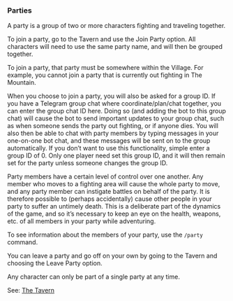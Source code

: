 ### Parties
A party is a group of two or more characters fighting and traveling together.

To join a party, go to the Tavern and use the Join Party option. All characters will need to use the same party
  name, and will then be grouped together.

To join a party, that party must be somewhere within the Village. For example, you cannot join a party that is
  currently out fighting in The Mountain.

When you choose to join a party, you will also be asked for a group ID. If you have a Telegram group chat where
  coordinate/plan/chat together, you can enter the group chat ID here. Doing so (and adding the bot to this group
  chat) will cause the bot to send important updates to your group chat, such as when someone sends the party out
  fighting, or if anyone dies. You will also then be able to chat with party members by typing messages in your
  one-on-one bot chat, and these messages will be sent on to the group automatically. If you don’t want to use this
  functionality, simple enter a group ID of 0. Only one player need set this group ID, and it will then remain set for
  the party unless someone changes the group ID.

Party members have a certain level of control over one another. Any member who moves to a fighting area will cause
  the whole party to move, and any party member can instigate battles on behalf of the party. It is therefore possible
  to (perhaps accidentally) cause other people in your party to suffer an untimely death. This is a deliberate part of
  the dynamics of the game, and so it’s necessary to keep an eye on the health, weapons, etc. of all members in your
  party while adventuring.

To see information about the members of your party, use the `/party` command.

You can leave a party and go off on your own by going to the Tavern and choosing the Leave Party option.

Any character can only be part of a single party at any time.

See: [The Tavern](/locations/tavern/index.md)


